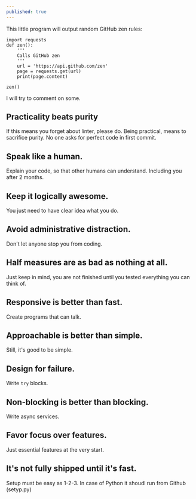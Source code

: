 ```yaml
---
published: true
---
```

This little program will output random GitHub zen rules:

~~~
import requests
def zen():
	'''
	Calls GitHub zen
	'''
	url = 'https://api.github.com/zen'
	page = requests.get(url)
	print(page.content)
    
zen()
~~~

I will try to comment on some.

## Practicality beats purity
If this means you forget about linter, please do.
Being practical, means to sacrifice purity.
No one asks for perfect code in first commit.

## Speak like a human.
Explain your code, so that other humans can understand.
Including you after 2 months.

## Keep it logically awesome.
You just need to have clear idea what you do.

## Avoid administrative distraction.
Don't let anyone stop you from coding.

## Half measures are as bad as nothing at all.
Just keep in mind, you are not finished until you tested everything you can think of.

## Responsive is better than fast.
Create programs that can talk.

## Approachable is better than simple.
Still, it's good to be simple.

## Design for failure.
Write `try` blocks.

## Non-blocking is better than blocking.
Write async services.

## Favor focus over features.
Just essential features at the very start. 

## It's not fully shipped until it's fast.
Setup must be easy as 1-2-3. In case of Python it shoudl run from Github (setyp.py)
